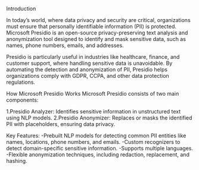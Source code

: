 Introduction

In today’s world, where data privacy and security are critical, organizations must ensure that personally identifiable information (PII) is protected. Microsoft Presidio is an open-source privacy-preserving text analysis and anonymization tool designed to identify and mask sensitive data, such as names, phone numbers, emails, and addresses.

Presidio is particularly useful in industries like healthcare, finance, and customer support, where handling sensitive data is unavoidable. By automating the detection and anonymization of PII, Presidio helps organizations comply with GDPR, CCPA, and other data protection regulations.


How Microsoft Presidio Works
Microsoft Presidio consists of two main components:

  1.Presidio Analyzer: Identifies sensitive information in unstructured text using NLP models.
  2.Presidio Anonymizer: Replaces or masks the identified PII with placeholders, ensuring data privacy.

Key Features:
  -Prebuilt NLP models for detecting common PII entities like names, locations, phone numbers, and emails.
  -Custom recognizers to detect domain-specific sensitive information.
  -Supports multiple languages.
  -Flexible anonymization techniques, including redaction, replacement, and hashing.

  
